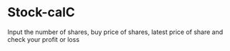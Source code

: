 # Stock-calC
Input the number of shares, buy price of shares, latest price of share and check your profit or loss
